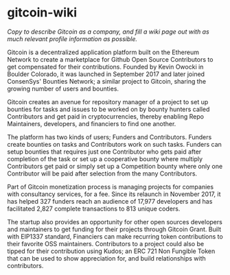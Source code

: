 # gitcoin-wiki
_Copy to describe Gitcoin as a company, and fill a wiki page out with as much relevant profile information as possible._

Gitcoin is a decentralized application platform built on the Ethereum Network to create a marketplace for Github Open Source Contributors to get compensated for their contributions. Founded by Kevin Owocki in Boulder Colorado, it was launched in September 2017 and later joined ConsenSys' Bounties Network; a similar project to Gitcoin, sharing the growing number of users and bounties.

Gitcoin creates an avenue for repository manager of a project to set up bounties for tasks and issues to be worked on by bounty hunters called Contributors and get paid in cryptocurrencies, thereby enabling Repo Maintainers, developers, and financiers to find one another. 

The platform has two kinds of users; Funders and Contributors. Funders create bounties on tasks and Contributors work on such tasks. Funders can setup bounties that requires just one Contributor who gets paid after completion of the task or set up a cooperative bounty where multiply Contributors get paid or simply set up a Competition bounty where only one Contributor will be paid after selection from the many Contributors. 

Part of Gitcoin monetization process is managing projects for companies with consultancy services, for a fee. Since its relaunch in November 2017, it has helped 327 funders reach an audience of 17,977 developers and has facilitated 2,827 complete transactions to 813 unique coders.

The startup also provides an opportunity for other open sources developers and maintainers to get funding for their projects through Gitcoin Grant. Built with EIP1337 standard,  Financiers can make recurring token contributions to their favorite OSS maintainers. Contributors to a project could also be tipped for their contribution using Kudos; an ERC 721 Non Fungible Token that can be used to show appreciation for, and build relationships with contributors.
